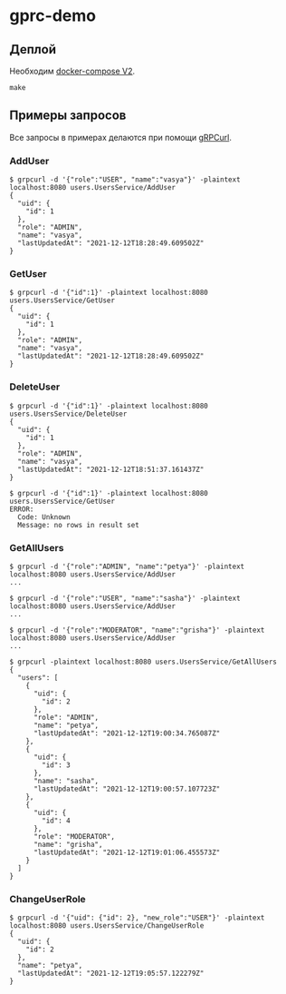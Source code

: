 # gprc-demo

## Деплой

Необходим [docker-compose V2](https://github.com/docker/compose/tree/v2).
```shell
make
```

## Примеры запросов

Все запросы в примерах делаются при помощи [gRPCurl](https://github.com/fullstorydev/grpcurl/).

### AddUser 
```shell
$ grpcurl -d '{"role":"USER", "name":"vasya"}' -plaintext localhost:8080 users.UsersService/AddUser
{
  "uid": {
    "id": 1
  },
  "role": "ADMIN",
  "name": "vasya",
  "lastUpdatedAt": "2021-12-12T18:28:49.609502Z"
}
```

### GetUser

```shell
$ grpcurl -d '{"id":1}' -plaintext localhost:8080 users.UsersService/GetUser
{
  "uid": {
    "id": 1
  },
  "role": "ADMIN",
  "name": "vasya",
  "lastUpdatedAt": "2021-12-12T18:28:49.609502Z"
}
```

### DeleteUser
```shell
$ grpcurl -d '{"id":1}' -plaintext localhost:8080 users.UsersService/DeleteUser
{
  "uid": {
    "id": 1
  },
  "role": "ADMIN",
  "name": "vasya",
  "lastUpdatedAt": "2021-12-12T18:51:37.161437Z"
}

$ grpcurl -d '{"id":1}' -plaintext localhost:8080 users.UsersService/GetUser   
ERROR:
  Code: Unknown
  Message: no rows in result set
```

### GetAllUsers
```shell
$ grpcurl -d '{"role":"ADMIN", "name":"petya"}' -plaintext localhost:8080 users.UsersService/AddUser           
...

$ grpcurl -d '{"role":"USER", "name":"sasha"}' -plaintext localhost:8080 users.UsersService/AddUser
...

$ grpcurl -d '{"role":"MODERATOR", "name":"grisha"}' -plaintext localhost:8080 users.UsersService/AddUser
...

$ grpcurl -plaintext localhost:8080 users.UsersService/GetAllUsers
{
  "users": [
    {
      "uid": {
        "id": 2
      },
      "role": "ADMIN",
      "name": "petya",
      "lastUpdatedAt": "2021-12-12T19:00:34.765087Z"
    },
    {
      "uid": {
        "id": 3
      },
      "name": "sasha",
      "lastUpdatedAt": "2021-12-12T19:00:57.107723Z"
    },
    {
      "uid": {
        "id": 4
      },
      "role": "MODERATOR",
      "name": "grisha",
      "lastUpdatedAt": "2021-12-12T19:01:06.455573Z"
    }
  ]
}
```

### ChangeUserRole
```shell
$ grpcurl -d '{"uid": {"id": 2}, "new_role":"USER"}' -plaintext localhost:8080 users.UsersService/ChangeUserRole
{
  "uid": {
    "id": 2
  },
  "name": "petya",
  "lastUpdatedAt": "2021-12-12T19:05:57.122279Z"
}
```
